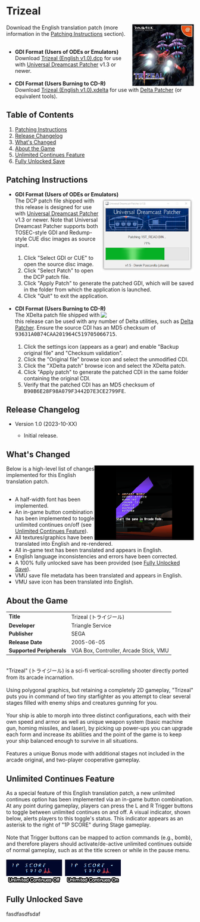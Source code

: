 <h1>Trizeal</h1>
<img width="165" height="165" align="right" src="https://github.com/DerekPascarella/Trizeal-EnglishPatchDreamcast/blob/main/images/cover.jpg?raw=true">Download the English translation patch (more information in the <a href="#patching-instructions">Patching Instructions</a> section).
<br><br>
<ul>
 <li><b>GDI Format (Users of ODEs or Emulators)</b><br>Download <a href="https://github.com/DerekPascarella/Trizeal-EnglishPatchDreamcast/releases/download/1.0/Trizeal.English.v1.0.dcp">Trizeal (English v1.0).dcp</a> for use with <a href="https://github.com/DerekPascarella/UniversalDreamcastPatcher">Universal Dreamcast Patcher</a> v1.3 or newer.</li>
 <br>
 <li><b>CDI Format (Users Burning to CD-R)</b><br>Download <a href="https://github.com/DerekPascarella/Trizeal-EnglishPatchDreamcast/releases/download/1.0/Trizeal.English.v1.0.xdelta">Trizeal (English v1.0).xdelta</a> for use with <a href="https://www.romhacking.net/utilities/704/">Delta Patcher</a> (or equivalent tools).</li>
</ul>

<h2>Table of Contents</h2>

1. [Patching Instructions](#patching-instructions)
2. [Release Changelog](#release-changelog)
3. [What's Changed](#whats-changed)
4. [About the Game](#about-the-game)
5. [Unlimited Continues Feature](#unlimited-continues-feature)
6. [Fully Unlocked Save](#fully-unlocked-save)

<h2>Patching Instructions</h2>
<ul>
 <li><b>GDI Format (Users of ODEs or Emulators)</b><br><img align="right" width="250" src="https://github.com/DerekPascarella/UniversalDreamcastPatcher/blob/main/screenshots/screenshot.png?raw=true">The DCP patch file shipped with this release is designed for use with <a href="https://github.com/DerekPascarella/UniversalDreamcastPatcher">Universal Dreamcast Patcher</a> v1.3 or newer.  Note that Universal Dreamcast Patcher supports both TOSEC-style GDI and Redump-style CUE disc images as source input.<br><br><ol type="1"><li>Click "Select GDI or CUE" to open the source disc image.</li><li>Click "Select Patch" to open the DCP patch file.</li><li>Click "Apply Patch" to generate the patched GDI, which will be saved in the folder from which the application is launched.</li><li>Click "Quit" to exit the application.</li></ol></li>
 <br>
 <li><b>CDI Format (Users Burning to CD-R)</b><br><img align="right" width="250" src="https://i.imgur.com/r4b04e7.png">The XDelta patch file shipped with this release can be used with any number of Delta utilities, such as <a href="https://www.romhacking.net/utilities/704/">Delta Patcher</a>. Ensure the source CDI has an MD5 checksum of <tt>93631A0B74CAA201964C519705066715</tt>.<br><br><ol type="1"><li>Click the settings icon (appears as a gear) and enable "Backup original file" and "Checksum validation".</li><li>Click the "Original file" browse icon and select the unmodified CDI.</li><li>Click the "XDelta patch" browse icon and select the XDelta patch.</li><li>Click "Apply patch" to generate the patched CDI in the same folder containing the original CDI.</li><li>Verify that the patched CDI has an MD5 checksum of <tt>B90B6E28F98A079F3442D7E3CE2799FE</tt>.</ol></li>
</ul>

<h2>Release Changelog</h2>
<ul>
 <li>Version 1.0 (2023-10-XX)</li>
 <ul>
  <li>Initial release.</li>
 </ul>
</ul>

<h2>What's Changed</h2>
<img align="right" width="267" height="200" src="https://github.com/DerekPascarella/Trizeal-EnglishPatchDreamcast/blob/main/images/screenshot.png?raw=true">Below is a high-level list of changes implemented for this English translation patch.
<br><br>
<ul>
 <li>A half-width font has been implemented.</li>
 <li>An in-game button combination has been implemented to toggle unlimited continues on/off (see <a href="#unlimited-continues-feature">Unlimited Continues Feature</a>).</li>
 <li>All textures/graphics have been translated into English and re-rendered.</li>
 <li>All in-game text has been translated and appears in English.</li>
 <li>English language inconsistencies and errors have been corrected.</li>
 <li>A 100% fully unlocked save has been provided (see <a href="#fully-unlocked-save">Fully Unlocked Save</a>).</li>
 <li>VMU save file metadata has been translated and appears in English.</li>
 <li>VMU save icon has been translated into English.</li>
</ul>

<h2>About the Game</h2>
<table>
<tr>
<td><b>Title</b></td>
<td>Trizeal (トライジール)</td>
</tr>
<tr>
<td><b>Developer</b></td>
<td>Triangle Service</td>
</tr>
<tr>
<td><b>Publisher</b></td>
<td>SEGA</td>
</tr>
<tr>
<td><b>Release Date</b></td>
<td>2005-06-05</td>
</tr>
<tr>
<td><b>Supported Peripherals</b></td>
<td>VGA Box, Controller, Arcade Stick, VMU</td>
</table>
<br>
"Trizeal" (トライジール) is a sci-fi vertical-scrolling shooter directly ported from its arcade incarnation.
<br><br>
Using polygonal graphics, but retaining a completely 2D gameplay, "Trizeal" puts you in command of two tiny starfighter as you attempt to clear several stages filled with enemy ships and creatures gunning for you.
<br><br>
Your ship is able to morph into three distinct configurations, each with their own speed and armor as well as unique weapon system (basic machine gun, homing missiles, and laser), by picking up power-ups you can upgrade each form and increase its abilities and the point of the game is to keep your ship balanced enough to survive in all situations.
<br><br>
Features a unique Bonus mode with additional stages not included in the arcade original, and two-player cooperative gameplay.

<h2>Unlimited Continues Feature</h2>
As a special feature of this English translation patch, a new unlimited continues option has been implemented via an in-game button combination. At any point during gameplay, players can press the L and R Trigger buttons to toggle between unlimited continues on and off. A visual indicator, shown below, alerts players to this toggle's status. This indicator appears as an asterisk to the right of "1P SCORE" during Stage gameplay.
<br><br>
Note that Trigger buttons can be mapped to action commands (e.g., bomb), and therefore players should activate/de-active unlimited continues outside of normal gameplay, such as at the title screen or while in the pause menu.
<br><br>
<img width="308" height="62" src="https://github.com/DerekPascarella/Trizeal-EnglishPatchDreamcast/blob/main/images/unlt_cont_toggle.png?raw=true">

<h2>Fully Unlocked Save</h2>
fasdfasdfsdaf
